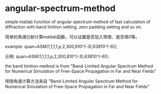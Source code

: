# angular-spectrum-method
simple matlab function of angular spectrum method of fast calculation of diffraction with band limition setting, zero padding setting and so on.

简单的角谱衍射计算matlab函数，可以设置是否加入带限、是否填0等。

example: quan=ASM(1,1,1,1,p,2,300,8*10^(-3),638*10^(-6)); 

示例: quan=ASM(1,1,1,1,p,2,300,8*10^(-3),638*10^(-6)); 

the band limition method is from "Band-Limited Angular Spectrum Method for Numerical Simulation of Free-Space Propagation in Far and Near Fields"

带限角谱计算方法来自 "Band-Limited Angular Spectrum Method for Numerical Simulation of Free-Space Propagation in Far and Near Fields"
